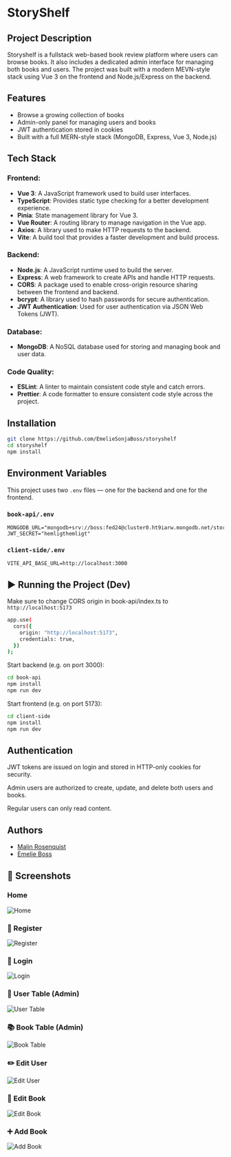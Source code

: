 # StoryShelf

## Project Description

Storyshelf is a fullstack web-based book review platform where users can browse books. It also includes a dedicated admin interface for managing both books and users. The project was built with a modern MEVN-style stack using Vue 3 on the frontend and Node.js/Express on the backend.

## Features

-  Browse a growing collection of books
-  Admin-only panel for managing users and books
-  JWT authentication stored in cookies
-  Built with a full MERN-style stack (MongoDB, Express, Vue 3, Node.js)

##  Tech Stack

### Frontend:

- **Vue 3**: A JavaScript framework used to build user interfaces.
- **TypeScript**: Provides static type checking for a better development experience.
- **Pinia**: State management library for Vue 3.
- **Vue Router**: A routing library to manage navigation in the Vue app.
- **Axios**: A library used to make HTTP requests to the backend.
- **Vite**: A build tool that provides a faster development and build process.

### Backend:

- **Node.js**: A JavaScript runtime used to build the server.
- **Express**: A web framework to create APIs and handle HTTP requests.
- **CORS**: A package used to enable cross-origin resource sharing between the frontend and backend.
- **bcrypt**: A library used to hash passwords for secure authentication.
- **JWT Authentication**: Used for user authentication via JSON Web Tokens (JWT).

### Database:

- **MongoDB**: A NoSQL database used for storing and managing book and user data.

### Code Quality:

- **ESLint**: A linter to maintain consistent code style and catch errors.
- **Prettier**: A code formatter to ensure consistent code style across the project.

##  Installation

```bash
git clone https://github.com/EmelieSonjaBoss/storyshelf
cd storyshelf
npm install
```

##  Environment Variables

This project uses two `.env` files — one for the backend and one for the frontend.

###  `book-api/.env`

```env
MONGODB_URL="mongodb+srv://boss:fed24@cluster0.ht9iarw.mongodb.net/storyshelf_db"
JWT_SECRET="hemligthemligt"
```

###  `client-side/.env`

```env
VITE_API_BASE_URL=http://localhost:3000
```

## ▶ Running the Project (Dev)

Make sure to change CORS origin in book-api/index.ts to `http://localhost:5173`

```bash
app.use(
  cors({
    origin: "http://localhost:5173",
    credentials: true,
  })
);
```

Start backend (e.g. on port 3000):

```bash
cd book-api
npm install
npm run dev
```

Start frontend (e.g. on port 5173):

```bash
cd client-side
npm install
npm run dev
```

##  Authentication

JWT tokens are issued on login and stored in HTTP-only cookies for security.

Admin users are authorized to create, update, and delete both users and books.

Regular users can only read content.

##  Authors

- [Malin Rosenquist](https://www.github.com/malinrosenquist)
- [Emelie Boss](https://www.github.com/emeliesonjaboss)

## 📸 Screenshots

###  Home

![Home](./screenshots/screenshot-home.png)

### 📝 Register

![Register](./screenshots/screenshot-register.png)

### 🔐 Login

![Login](./screenshots/screenshot-login.png)

### 👥 User Table (Admin)

![User Table](./screenshots/screenshot-usertable.png)

### 📚 Book Table (Admin)

![Book Table](./screenshots/screenshot-booktable.png)

### ✏️ Edit User

![Edit User](./screenshots/screenshot-edituser.png)

### 📖 Edit Book

![Edit Book](./screenshots/screenshot-editbook.png)

### ➕ Add Book

![Add Book](./screenshots/screenshot-addbook.png)
